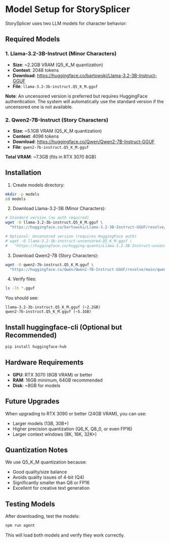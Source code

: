 # Model Setup for StorySplicer

StorySplicer uses two LLM models for character behavior:

## Required Models

### 1. Llama-3.2-3B-Instruct (Minor Characters)
- **Size**: ~2.2GB VRAM (Q5_K_M quantization)
- **Context**: 2048 tokens
- **Download**: https://huggingface.co/bartowski/Llama-3.2-3B-Instruct-GGUF
- **File**: `llama-3.2-3b-instruct.Q5_K_M.gguf`

**Note**: An uncensored version is preferred but requires HuggingFace authentication. The system will automatically use the standard version if the uncensored one is not available.

### 2. Qwen2-7B-Instruct (Story Characters)
- **Size**: ~5.1GB VRAM (Q5_K_M quantization)
- **Context**: 4096 tokens
- **Download**: https://huggingface.co/Qwen/Qwen2-7B-Instruct-GGUF
- **File**: `qwen2-7b-instruct.Q5_K_M.gguf`

**Total VRAM**: ~7.3GB (fits in RTX 3070 8GB)

## Installation

1. Create models directory:
```bash
mkdir -p models
cd models
```

2. Download Llama-3.2-3B (Minor Characters):
```bash
# Standard version (no auth required)
wget -O llama-3.2-3b-instruct.Q5_K_M.gguf \
  "https://huggingface.co/bartowski/Llama-3.2-3B-Instruct-GGUF/resolve/main/Llama-3.2-3B-Instruct-Q5_K_M.gguf"

# Optional: Uncensored version (requires HuggingFace auth)
# wget -O llama-3.2-3b-instruct-uncensored.Q5_K_M.gguf \
#   "https://huggingface.co/hugging-quants/Llama-3.2-3B-Instruct-uncensored-GGUF/resolve/main/llama-3.2-3b-instruct-uncensored.Q5_K_M.gguf"
```

3. Download Qwen2-7B (Story Characters):
```bash
wget -O qwen2-7b-instruct.Q5_K_M.gguf \
  "https://huggingface.co/Qwen/Qwen2-7B-Instruct-GGUF/resolve/main/qwen2-7b-instruct-q5_k_m.gguf"
```

4. Verify files:
```bash
ls -lh *.gguf
```

You should see:
```
llama-3.2-3b-instruct.Q5_K_M.gguf (~2.2GB)
qwen2-7b-instruct.Q5_K_M.gguf (~5.1GB)
```

## Install huggingface-cli (Optional but Recommended)

```bash
pip install huggingface-hub
```

## Hardware Requirements

- **GPU**: RTX 3070 (8GB VRAM) or better
- **RAM**: 16GB minimum, 64GB recommended
- **Disk**: ~8GB for models

## Future Upgrades

When upgrading to RTX 3090 or better (24GB VRAM), you can use:
- Larger models (13B, 30B+)
- Higher precision quantization (Q6_K, Q8_0, or even FP16)
- Larger context windows (8K, 16K, 32K+)

## Quantization Notes

We use Q5_K_M quantization because:
- Good quality/size balance
- Avoids quality issues of 4-bit (Q4)
- Significantly smaller than Q8 or FP16
- Excellent for creative text generation

## Testing Models

After downloading, test the models:

```bash
npm run agent
```

This will load both models and verify they work correctly.
